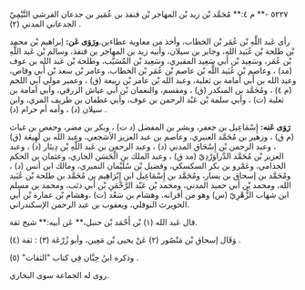 ٥٢٢٧ -** م ٤:** مُحَمَّد بْن زيد بْن المهاجر بْن قنفذ بن عُمَير بن جدعان القرشي التَّيْمِيّ الجدعاني المدني (٢) .

رأى عَبد اللَّهِ بْن عُمَر بْن الخطاب، وأخذ من معاوية عطاءين.**ورَوَى عَن:** إبراهيم بْن محمد بْن طلحة بْن عُبَيد الله، وجابر بن سيلان، وأبيه زيد بن المهاجر بن قنفذ، وسالم بْن عَبد اللَّهِ بْن عُمَر، وسَعِيد بْن أَبي سَعِيد المقبري، وسَعِيد بْن المُسَيَّب، وطلحة بْن عَبد الله بن عوف (مد) ، وعاصم بْن عُبَيد اللَّه بْن عاصم بْن عُمَر بْن الخطاب، وعامر بْن سعد بْن أَبي وقاص، وعبد الله بن أَبي أمامة بن ثعلبة، وعبد الله بْن عامر بْن ربيعة (ق) ، وعمير مولى آبي اللحم (م ٤) ، ومُحَمَّد بن المنكدر (ق) ، ومقسم، والنعمان بْن أَبي عياش الزرقي، وأبي أمامة بن ثعلبة (ت) ، وأبي سلمة بْن عَبْد الرحمن بن عوف، وأبي غطفان بن طريف المري، وابن سيلان (د) ، وأمه أم حرام (د) .

**رَوَى عَنه:** إِسْمَاعِيل بن جعفر، وبشر بن المفضل (د ت) ، وبكر بن مضر، وحفص بن غياث (م ق) ، وزهير بن مُحَمَّد العنبري، وعاصم بن عبد العزيز الأشجعي، وعبد الله بن لَهِيعَة (ق) ، وعبد الرحمن بْن إِسْحَاق المدني (د) ، وعبد الرحمن بن عَبد اللَّهِ بْن دِينَار (د) ، وعبد العزيز بْن مُحَمَّد الدَّراوَرْدِيّ (مد ق) ، وعبد الملك بن الْحَسَن الجاري، وعثمان بن الحكم الجذامي، وعَمْرو بن بكر السكسكي، وفضيل بْن سُلَيْمان النميري، ومالك ابن أنس (د) ، ومُحَمَّد بن إسحاق بن يسار، ومُحَمَّد بن إِسْمَاعِيل ابن إِبْرَاهِيم بن مُحَمَّد بن طلحة بْن عُبَيد الله، ومحمد بْن أَبي حميد المدني، ومحمد بْن عَبْد الرَّحْمَنِ بْن أَبي ذئب، ومحمد بن مسلم ابن شهاب الزُّهْرِيّ (س) وهو من أقرانه، وهشام بن سَعْد (ت) ،وهشام بْن عمارة بْن أَبي الحويرث النوفلي، ويعقوب بن عبد الرحمن الإسكندراني.

قال عَبد الله (١) بْن أَحْمَد بْن حنبل،** عَن أبيه:** شيخ ثقة.

وَقَال إسحاق بْن مَنْصُور (٢) عَنْ يحيى بْن مَعِين، وأبو زُرْعَة (٣) : ثقة (٤) .

وذكره ابنُ حِبَّان فِي كتاب "الثقات" (٥) .

روى له الجماعة سوى البخاري.